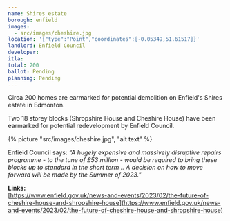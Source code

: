 ```yaml
---
name: Shires estate 
borough: enfield 
images:
  - src/images/cheshire.jpg
location: '{"type":"Point","coordinates":[-0.05349,51.61517]}'
landlord: Enfield Council 
developer:
itla: 
total: 200
ballot: Pending
planning: Pending
---
```

Circa 200 homes are earmarked for potential demolition on Enfield's Shires estate in Edmonton.

Two 18 storey blocks (Shropshire House and Cheshire House) have been earmarked for potential redevelopment by Enfield Council.

{% picture "src/images/cheshire.jpg", "alt text" %}

Enfield Council says: _“A hugely expensive and massively disruptive repairs programme - to the tune of £53 million - would be required to bring these blocks up to standard in the short term .. A decision on how to move forward will be made by the Summer of 2023."_

__Links:__  
[https://www.enfield.gov.uk/news-and-events/2023/02/the-future-of-cheshire-house-and-shropshire-house](https://www.enfield.gov.uk/news-and-events/2023/02/the-future-of-cheshire-house-and-shropshire-house)

